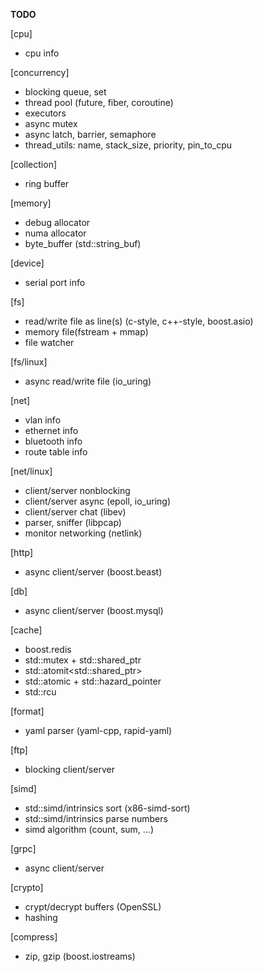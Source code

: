 **TODO**

[cpu]
- cpu info

[concurrency]
- blocking queue, set
- thread pool (future, fiber, coroutine)
- executors
- async mutex
- async latch, barrier, semaphore
- thread_utils: name, stack_size, priority, pin_to_cpu

[collection]
- ring buffer

[memory]
- debug allocator
- numa allocator
- byte_buffer (std::string_buf)

[device]
- serial port info

[fs]
- read/write file as line(s) (c-style, c++-style, boost.asio)
- memory file(fstream + mmap)
- file watcher

[fs/linux]
- async read/write file (io_uring)

[net]
- vlan info
- ethernet info
- bluetooth info
- route table info

[net/linux]
- client/server nonblocking
- client/server async (epoll, io_uring)
- client/server chat (libev)
- parser, sniffer (libpcap)
- monitor networking (netlink)


[http]
- async client/server (boost.beast)

[db]
- async client/server (boost.mysql)

[cache]
- boost.redis
- std::mutex + std::shared_ptr<const T>
- std::atomit<std::shared_ptr<const T>>
- std::atomic<const T> + std::hazard_pointer
- std::rcu

[format]
- yaml parser (yaml-cpp, rapid-yaml)

[ftp]
- blocking client/server

[simd]
- std::simd/intrinsics sort (x86-simd-sort)
- std::simd/intrinsics parse numbers
- simd algorithm (count, sum, ...)

[grpc]
- async client/server

[crypto]
- crypt/decrypt buffers (OpenSSL)
- hashing

[compress]
- zip, gzip (boost.iostreams)


